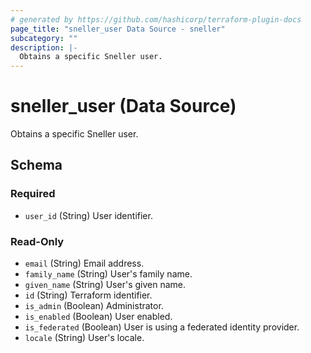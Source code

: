 ```yaml
---
# generated by https://github.com/hashicorp/terraform-plugin-docs
page_title: "sneller_user Data Source - sneller"
subcategory: ""
description: |-
  Obtains a specific Sneller user.
---
```


# sneller_user (Data Source)

Obtains a specific Sneller user.



<!-- schema generated by tfplugindocs -->
## Schema

### Required

- `user_id` (String) User identifier.

### Read-Only

- `email` (String) Email address.
- `family_name` (String) User's family name.
- `given_name` (String) User's given name.
- `id` (String) Terraform identifier.
- `is_admin` (Boolean) Administrator.
- `is_enabled` (Boolean) User enabled.
- `is_federated` (Boolean) User is using a federated identity provider.
- `locale` (String) User's locale.


